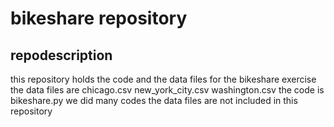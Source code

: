 # bikeshare repository
## repodescription
this repository holds the code and the data files for the bikeshare exercise
the data files are
chicago.csv
new_york_city.csv
washington.csv
the code is bikeshare.py
we did many codes
the data files are not included in this repository 